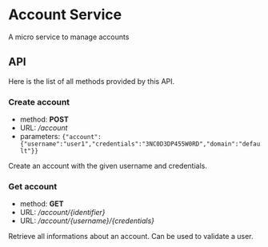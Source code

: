 # Account Service

A micro service to manage accounts

## API

Here is the list of all methods provided by this API.

### Create account

* method: **POST**
* URL: _/account_
* parameters: `{"account":{"username":"user1","credentials":"3NC0D3DP455W0RD","domain":"default"}}`

Create an account with the given username and credentials.

### Get account

* method: **GET**
* URL: _/account/{identifier}_
* URL: _/account/{username}/{credentials}_

Retrieve all informations about an account. Can be used to validate a user.

